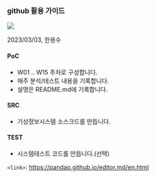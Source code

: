 ### github 활용 가이드
![](https://encrypted-tbn3.gstatic.com/images?q=tbn:ANd9GcQGZFmbw-au_syyJcL4-vc5VCi9ZuJf67TlZJ0Y2i_GY-Y5lYw5NFbRCQtk)

2023/03/03, 한용수
#### PoC
- W01 .. W15 주차로 구성합니다.
- 매주 분석/테스트 내용을 기록합니다.
- 설명은 README.md에 기록합니다.
#### SRC
- 기상정보시스템 소스크드를 만듭니다.
#### TEST
- 시스템테스트 코드를 만듭니다.(선택)

`<link>`: <https://pandao.github.io/editor.md/en.html>